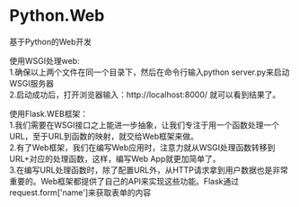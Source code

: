 # Python.Web  
基于Python的Web开发  

使用WSGI处理web:  
1.确保以上两个文件在同一个目录下，然后在命令行输入python server.py来启动WSGI服务器  
2.启动成功后，打开浏览器输入：http://localhost:8000/  就可以看到结果了。  

使用Flask.WEB框架：  
1.我们需要在WSGI接口之上能进一步抽象，让我们专注于用一个函数处理一个URL，至于URL到函数的映射，就交给Web框架来做。  
2.有了Web框架，我们在编写Web应用时，注意力就从WSGI处理函数转移到URL+对应的处理函数，这样，编写Web App就更加简单了。  
3.在编写URL处理函数时，除了配置URL外，从HTTP请求拿到用户数据也是非常重要的。Web框架都提供了自己的API来实现这些功能。Flask通过request.form['name']来获取表单的内容  
